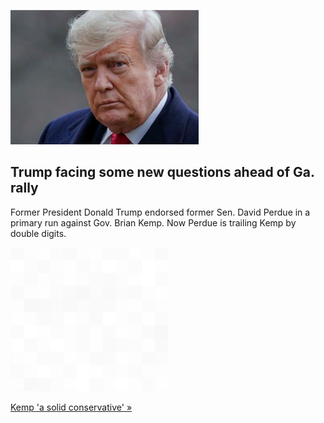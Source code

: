 
![Trump facing some new questions ahead of Ga. rally](./20220326115904.png)
## Trump facing some new questions ahead of Ga. rally

Former President Donald Trump endorsed former Sen. David Perdue in a primary run against Gov. Brian Kemp. Now Perdue is trailing Kemp by double digits.

![pic](../square_bg.png)

[Kemp 'a solid conservative' »](https://www.yahoo.com/news/trump-rally-in-georgia-a-key-test-for-his-political-relevance-175911531.html)
